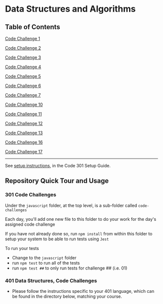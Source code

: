 # Data Structures and Algorithms

## Table of Contents

[Code Challenge 1](/data-structures-and-algorithms/python/docs/README.md)

[Code Challenge 2](/data-structures-and-algorithms/python/docs/array_insert_shift/README.md)

[Code Challenge 3](/data-structures-and-algorithms/python/docs/array_binary_search/README.md)

[Code Challenge 4](/data-structures-and-algorithms/python/docs/array_matrix_sum/README.md)

[Code Challenge 5](/python/docs/linked_list_implementation/README.md)

[Code Challenge 6](/python/docs/linked_list_insertions/README.md)

[Code Challenge 7](/python/docs/linked_list_kth/README.md)

[Code Challenge 10](/python/docs/stack_and_queue/README.md)

[Code Challenge 11](/python/docs/stack_queue_pseudo/README.md)

[Code Challenge 12](/python/docs/stack_queue_animal_shelter/README.md)

[Code Challenge 13](/python/docs/stack_queue_brackets/README.md)

[Code Challenge 16](/python/docs/tree_max/README.md)

[Code Challenge 17](/python/docs/tree_breadth_first/README.md)

-------------------------------------------------------------------------------
See [setup instructions](https://codefellows.github.io/setup-guide/code-301/2-code-challenges), in the Code 301 Setup Guide.

## Repository Quick Tour and Usage

### 301 Code Challenges

Under the `javascript` folder, at the top level, is a sub-folder called `code-challenges`

Each day, you'll add one new file to this folder to do your work for the day's assigned code challenge

If you have not already done so, run `npm install` from within this folder to setup your system to be able to run tests using `Jest`

To run your tests

- Change to the `javascript` folder
- run `npm test` to run all of the tests
- run `npm test ##` to only run tests for challenge ## (i.e. 01)

### 401 Data Structures, Code Challenges

- Please follow the instructions specific to your 401 language, which can be found in the directory below, matching your course.
